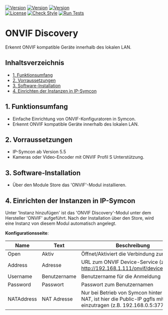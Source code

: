 [![Version](https://img.shields.io/badge/Symcon-PHPModul-red.svg)](https://www.symcon.de/service/dokumentation/entwicklerbereich/sdk-tools/sdk-php/)
[![Version](https://img.shields.io/badge/Modul%20Version-1.00-blue.svg)]()
[![Version](https://img.shields.io/badge/Symcon%20Version-5.5%20%3E-green.svg)](https://www.symcon.de/forum/threads/30857-IP-Symcon-5-3-%28Stable%29-Changelog)  
[![License](https://img.shields.io/badge/License-CC%20BY--NC--SA%204.0-green.svg)](https://creativecommons.org/licenses/by-nc-sa/4.0/)
[![Check Style](https://github.com/Nall-chan/ONVIF/workflows/Check%20Style/badge.svg)](https://github.com/Nall-chan/ONVIF/actions) [![Run Tests](https://github.com/Nall-chan/ONVIF/workflows/Run%20Tests/badge.svg)](https://github.com/Nall-chan/ONVIF/actions)  

# ONVIF Discovery
Erkennt ONVIF kompatible Geräte innerhalb des lokalen LAN.  

## Inhaltsverzeichnis <!-- omit in toc -->

- [1. Funktionsumfang](#1-funktionsumfang)
- [2. Vorraussetzungen](#2-vorraussetzungen)
- [3. Software-Installation](#3-software-installation)
- [4. Einrichten der Instanzen in IP-Symcon](#4-einrichten-der-instanzen-in-ip-symcon)

## 1. Funktionsumfang

  * Einfache Einrichtung von ONVIF-Konfiguratoren in Symcon.  
  * Erkennt ONVIF kompatible Geräte innerhalb des lokalen LAN.  

## 2. Vorraussetzungen

* IP-Symcon ab Version 5.5  
* Kameras oder Video-Encoder mit ONVIF Profil S Unterstützung.  

## 3. Software-Installation

* Über den Module Store das 'ONVIF'-Modul installieren.

## 4. Einrichten der Instanzen in IP-Symcon

 Unter 'Instanz hinzufügen' ist das 'ONVIF Discovery'-Modul unter dem Hersteller 'ONVIF' aufgeführt.
 Nach der Installation über den Store, wird eine Instanz von diesem Modul automatisch angelegt.  

 __Konfigurationsseite__:

| Name       | Text         | Beschreibung                                                                                                            |
| ---------- | ------------ | ----------------------------------------------------------------------------------------------------------------------- |
| Open       | Aktiv        | Öffnet/Aktiviert die Verbindung zum Gerät.                                                                              |
| Address    | Adresse      | URL zum ONVIF Device-Service (z.B. http://192.168.1.111/onvif/device_service)                                           |
| Username   | Benutzername | Benutzername für die Anmeldung                                                                                          |
| Password   | Passwort     | Passwort zum Benutzernamen                                                                                              |
| NATAddress | NAT Adresse  | Nur bei Betrieb von Symcon hinter einem NAT, ist hier die Public-IP ggfls mit :Port einzutragen (z.B. 192.168.0.5:3777) |